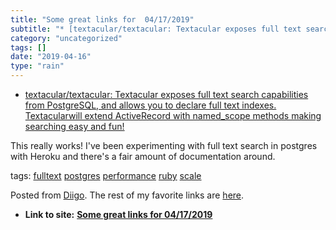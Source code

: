 ```yaml
---
title: "Some great links for  04/17/2019"
subtitle: "* [textacular/textacular: Textacular exposes full text search capabilities from PostgreSQL, and allo..."
category: "uncategorized"
tags: []
date: "2019-04-16"
type: "rain"
---
```

* [textacular/textacular: Textacular exposes full text search capabilities from PostgreSQL, and allows you to declare full text indexes. Textacularwill extend ActiveRecord with named_scope methods making searching easy and fun!](<https://github.com/textacular/textacular>)

This really works! I've been experimenting with full text search in postgres
with Heroku and there's a fair amount of documentation around.

tags: [fulltext](<https://www.diigo.com/user/pitosalas/fulltext>)
[postgres](<https://www.diigo.com/user/pitosalas/postgres>)
[performance](<https://www.diigo.com/user/pitosalas/performance>)
[ruby](<https://www.diigo.com/user/pitosalas/ruby>)
[scale](<https://www.diigo.com/user/pitosalas/scale>)

Posted from [Diigo](<https://www.diigo.com>). The rest of my favorite links
are [here](<https://www.diigo.com/user/pitosalas>).


* **Link to site:** **[Some great links for  04/17/2019](None)**